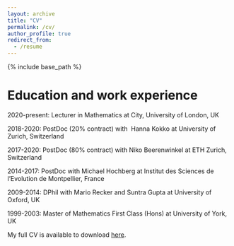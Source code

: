 ```yaml
---
layout: archive
title: "CV"
permalink: /cv/
author_profile: true
redirect_from:
  - /resume
---
```


{% include base_path %}

Education and work experience
======
2020-present: Lecturer in Mathematics at City, University of London, UK

2018-2020: PostDoc (20% contract) with  Hanna Kokko at University of Zurich, Switzerland

2017-2020: PostDoc (80% contract) with Niko Beerenwinkel at ETH Zurich, Switzerland

2014-2017: PostDoc with Michael Hochberg at Institut des Sciences de l’Evolution de Montpellier, France

2009-2014: DPhil with Mario Recker and Suntra Gupta at University of Oxford, UK

1999-2003: Master of Mathematics First Class (Hons) at University of York, UK

My full CV is available to download [here](files/CV-RobNoble.pdf).

